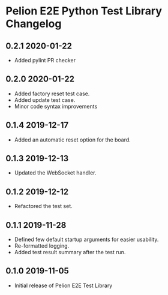 # Pelion E2E Python Test Library Changelog


## 0.2.1  2020-01-22
- Added pylint PR checker

## 0.2.0  2020-01-22
- Added factory reset test case.
- Added update test case.
- Minor code syntax improvements

## 0.1.4  2019-12-17
- Added an automatic reset option for the board.

## 0.1.3  2019-12-13
- Updated the WebSocket handler.

## 0.1.2  2019-12-12
- Refactored the test set.

## 0.1.1  2019-11-28
- Defined few default startup arguments for easier usability.
- Re-formatted logging.
- Added test result summary after the test run.

## 0.1.0  2019-11-05
- Initial release of Pelion E2E Test Library
